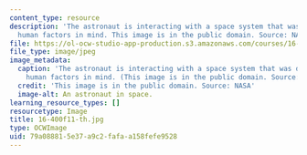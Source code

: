 ```yaml
---
content_type: resource
description: 'The astronaut is interacting with a space system that was designed with
  human factors in mind. This image is in the public domain. Source: NASA'
file: https://ol-ocw-studio-app-production.s3.amazonaws.com/courses/16-400-human-factors-engineering-fall-2011/79a088815e37a9c2fafaa158fefe9528_16-400f11-th.jpg
file_type: image/jpeg
image_metadata:
  caption: 'The astronaut is interacting with a space system that was designed with
    human factors in mind. (This image is in the public domain. Source: NASA)'
  credit: 'This image is in the public domain. Source: NASA'
  image-alt: An astronaut in space.
learning_resource_types: []
resourcetype: Image
title: 16-400f11-th.jpg
type: OCWImage
uid: 79a08881-5e37-a9c2-fafa-a158fefe9528
---
```

